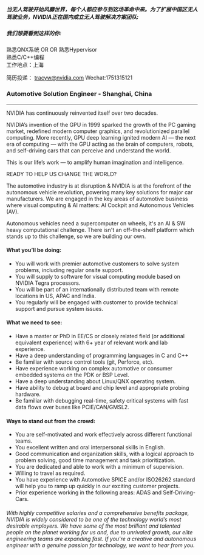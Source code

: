 ##### 当无人驾驶开始风靡世界，每个人都应参与到这场革命中来。为了扩展中国区无人驾驶业务，NVIDIA正在国内成立无人驾驶解决方案团队:  
##### 我们想要看到这样的你:  
熟悉QNX系统 OR OR  熟悉Hypervisor  
熟悉C/C++编程  
工作地点：上海

简历投递： tracyw@nvidia.com  Wechat:1751315121

### Automotive Solution Engineer - Shanghai, China

___

NVIDIA has continuously reinvented itself over two decades.

NVIDIA’s invention of the GPU in 1999 sparked the growth of the PC gaming market, redefined modern computer graphics, and revolutionized parallel computing. More recently, GPU deep learning ignited modern AI — the next era of computing — with the GPU acting as the brain of computers, robots, and self-driving cars that can perceive and understand the world.

This is our life’s work — to amplify human imagination and intelligence.

READY TO HELP US CHANGE THE WORLD?

The automotive industry is at disruption & NVIDIA is at the forefront of the autonomous vehicle revolution, powering many key solutions for major car manufacturers. We are engaged in the key areas of automotive business where visual computing & AI matters: AI Cockpit and Autonomous Vehicles (AV).

Autonomous vehicles need a supercomputer on wheels, it's an AI & SW heavy computational challenge. There isn't an off-the-shelf platform which stands up to this challenge, so we are building our own.

#### What you’ll be doing:
- You will work with premier automotive customers to solve system problems, including regular onsite support.
- You will supply to software for visual computing module based on NVIDIA Tegra processors.
- You will be part of an internationally distributed team with remote locations in US, APAC and India.
- You regularly will be engaged with customer to provide technical support and pursue system issues.

#### What we need to see:
- Have a master or PhD in EE/CS or closely related field (or additional equivalent experience) with 6+ year of relevant work and lab experience.
- Have a deep understanding of programming languages in C and C++
- Be familiar with source control tools (git, Perforce, etc).
- Have experience working on complex automotive or consumer embedded systems on the PDK or BSP Level.
- Have a deep understanding about Linux/QNX operating system.
- Have ability to debug at board and chip level and appropriate probing hardware.
- Be familiar with debugging real-time, safety critical systems with fast data flows over buses like PCIE/CAN/GMSL2.

#### Ways to stand out from the crowd:
- You are self-motivated and work effectively across different functional teams.
- You excellent written and oral interpersonal skills in English.
- Good communication and organization skills, with a logical approach to problem solving, good time management and task prioritization.
- You are dedicated and able to work with a minimum of supervision.
- Willing to travel as required.
- You have experience with Automotive SPICE and/or ISO26262 standard will help you to ramp up quickly in our exciting customer projects.
- Prior experience working in the following areas: ADAS and Self-Driving-Cars.

###### With highly competitive salaries and a comprehensive benefits package, NVIDIA is widely considered to be one of the technology world’s most desirable employers. We have some of the most brilliant and talented people on the planet working for us and, due to unrivaled growth, our elite engineering teams are expanding fast. If you're a creative and autonomous engineer with a genuine passion for technology, we want to hear from you. 

